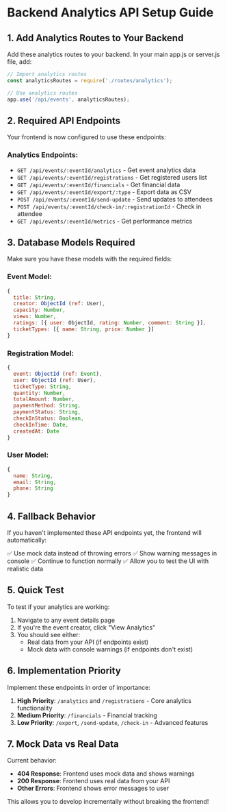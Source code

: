 # Backend Analytics API Setup Guide

## 1. Add Analytics Routes to Your Backend

Add these analytics routes to your backend. In your main app.js or server.js file, add:

```javascript
// Import analytics routes
const analyticsRoutes = require('./routes/analytics');

// Use analytics routes
app.use('/api/events', analyticsRoutes);
```

## 2. Required API Endpoints

Your frontend is now configured to use these endpoints:

### Analytics Endpoints:
- `GET /api/events/:eventId/analytics` - Get event analytics data
- `GET /api/events/:eventId/registrations` - Get registered users list
- `GET /api/events/:eventId/financials` - Get financial data
- `GET /api/events/:eventId/export/:type` - Export data as CSV
- `POST /api/events/:eventId/send-update` - Send updates to attendees
- `POST /api/events/:eventId/check-in/:registrationId` - Check in attendee
- `GET /api/events/:eventId/metrics` - Get performance metrics

## 3. Database Models Required

Make sure you have these models with the required fields:

### Event Model:
```javascript
{
  title: String,
  creator: ObjectId (ref: User),
  capacity: Number,
  views: Number,
  ratings: [{ user: ObjectId, rating: Number, comment: String }],
  ticketTypes: [{ name: String, price: Number }]
}
```

### Registration Model:
```javascript
{
  event: ObjectId (ref: Event),
  user: ObjectId (ref: User),
  ticketType: String,
  quantity: Number,
  totalAmount: Number,
  paymentMethod: String,
  paymentStatus: String,
  checkInStatus: Boolean,
  checkInTime: Date,
  createdAt: Date
}
```

### User Model:
```javascript
{
  name: String,
  email: String,
  phone: String
}
```

## 4. Fallback Behavior

If you haven't implemented these API endpoints yet, the frontend will automatically:

✅ Use mock data instead of throwing errors
✅ Show warning messages in console
✅ Continue to function normally
✅ Allow you to test the UI with realistic data

## 5. Quick Test

To test if your analytics are working:

1. Navigate to any event details page
2. If you're the event creator, click "View Analytics"
3. You should see either:
   - Real data from your API (if endpoints exist)
   - Mock data with console warnings (if endpoints don't exist)

## 6. Implementation Priority

Implement these endpoints in order of importance:

1. **High Priority**: `/analytics` and `/registrations` - Core analytics functionality
2. **Medium Priority**: `/financials` - Financial tracking
3. **Low Priority**: `/export`, `/send-update`, `/check-in` - Advanced features

## 7. Mock Data vs Real Data

Current behavior:
- **404 Response**: Frontend uses mock data and shows warnings
- **200 Response**: Frontend uses real data from your API
- **Other Errors**: Frontend shows error messages to user

This allows you to develop incrementally without breaking the frontend!